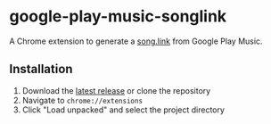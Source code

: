 # google-play-music-songlink

A Chrome extension to generate a [song.link](https://song.link) from Google Play Music.

## Installation

1. Download the [latest release](https://github.com/dbeg/google-play-music-songlink/archive/master.zip) or clone the repository
2. Navigate to `chrome://extensions`
3. Click "Load unpacked" and select the project directory

